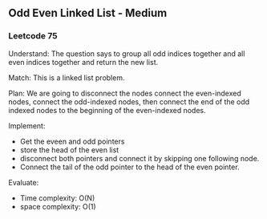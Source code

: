 ## Odd Even Linked List - Medium
### Leetcode 75 
Understand:
The question says to group all odd indices together and all even indices together and return the new list.

Match:
This is a linked list problem.

Plan:
We are going to disconnect the nodes connect the even-indexed nodes, connect the odd-indexed nodes, then connect the end of the odd indexed nodes to the beginning of the even-indexed nodes.

Implement:
- Get the eveen and odd pointers
- store the head of the even list
- disconnect both pointers and connect it by skipping one following node.
- Connect the tail of the odd pointer to the head of the even pointer.

Evaluate:
- Time complexity: O(N)
- space complexity: O(1)